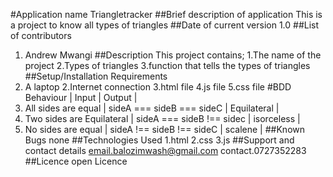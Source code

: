 #Application name
Triangletracker
##Brief description of application
This is a project to know all types of triangles
##Date of current version
1.0
##List of contributors
1. Andrew Mwangi
##Description
This project contains;
1.The name of the project
2.Types of triangles
3.function that tells the types of triangles
##Setup/Installation Requirements
1. A laptop
2.Internet connection
3.html file
4.js file
5.css file
#BDD
     Behaviour                    |     Input                  |    Output       |
1. All sides are equal            | sideA === sideB === sideC  | Equilateral     |
2. Two sides are Equilateral      | sideA === sideB !== sidec  | isorceless      |
3. No sides are equal             | sideA !== sideB !== sideC  | scalene         |
##Known Bugs
none
##Technologies Used
1.html
2.css
3.js
##Support and contact details
email.balozimwash@gmail.com
contact.0727352283
##Licence
open Licence

